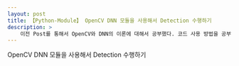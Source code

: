 ```yaml
---
layout: post
title: 【Python-Module】 OpenCV DNN 모듈을 사용해서 Detection 수행하기
description: >
    이전 Post를 통해서 OpenCV와 DNN의 이론에 대해서 공부했다. 코드 사용 방법을 공부해보자
---
```


OpenCV DNN 모듈을 사용해서 Detection 수행하기
